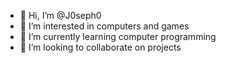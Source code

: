 - 👋 Hi, I’m @J0seph0
- 👀 I’m interested in computers and games
- 🌱 I’m currently learning computer programming
- 💞️ I’m looking to collaborate on projects

